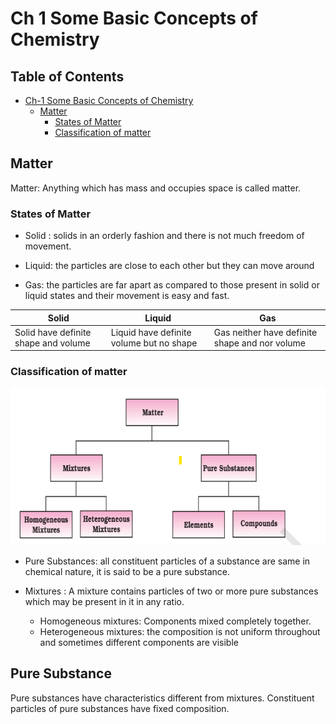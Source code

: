 # Ch 1 Some Basic Concepts of Chemistry

## Table of Contents

- [Ch-1 Some Basic Concepts of Chemistry](ch-1-some-Basic-Concepts-of-Chemistry)
  - [Matter](matter)
    - [States of Matter](states-of-matter)
    - [Classification of matter](classification-of-matter)

## Matter

Matter: Anything which has mass and occupies space is called matter.

### States of Matter

- Solid : solids in an orderly fashion and there is not
much freedom of movement.

- Liquid: the particles are close to each other but they can
move around
- Gas:  the particles
are far apart as compared to those present in
solid or liquid states and their movement is
easy and fast.

Solid | Liquid | Gas
--|--|--
Solid have definite shape and volume| Liquid have definite volume but no shape| Gas neither have definite shape and nor volume

### Classification of matter

![Matter](./image.png)

- Pure Substances:  all constituent particles of a
substance are same in chemical nature, it
is said to be a pure substance.

- Mixtures : A mixture contains particles of two or
more pure substances which may be present
in it in any ratio.

  - Homogeneous mixtures: Components mixed completely together.
  - Heterogeneous mixtures: the composition   is not uniform throughout
  and sometimes different components are
  visible


## Pure Substance

Pure substances have characteristics 
different from mixtures. Constituent particles 
of pure substances have fixed composition. 


